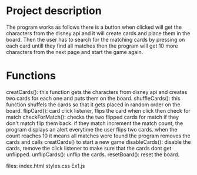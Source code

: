 # Project description

The program works as follows there is a button when clicked will get the characters from the disney api and it will create cards and place them in the board.
Then the user has to search for the matching cards by pressing on each card untill they find all matches then the program will get 10 more characters from the 
next page and start the game again.

# Functions

creatCards(): this function gets the characters from disney api and creates two cards for each one and puts them on the board.
shuffleCards(): this function shuffels the cards so that it gets placed in random order on the board.
flipCard(): card click listener, flips the card when click then check for match
checkForMatch(): checks the two flipped cards for match if they don't match flip them back. if they match increment the match count, the program displays an alert everytime the user flips two cards. when the count reaches 10 it 
means all matches were found the program removes the cards and calls creatCards() to start a new game
disableCards(): disable the cards, remove the click listener to make sure that the cards dont get unflipped.
unflipCards(): unflip the cards.
resetBoard(): reset the board.

files:
index.html
styles.css
Ex1.js




 
